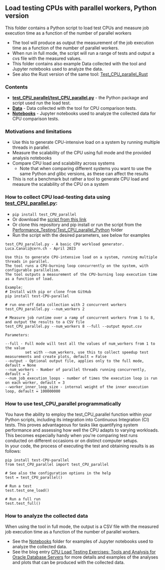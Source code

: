 ## Load testing CPUs with parallel workers, Python version
This folder contains a Python script to load test CPUs and measure job execution time as a function of the number of parallel workers  
- The tool will produce as output the measurement of the job execution time as a function of the number of parallel workers.  
- When run in full mode, the script will run a range of tests and output a cvs file with the measured values.  
- This folder contains also example Data collected with the tool and Jupyter notebooks used to analyze the data.  
- See also the Rust version of the same tool: [Test_CPU_parallel_Rust](../Test_CPU_parallel_Rust)

### Contents
- [**test_CPU_parallel/test_CPU_parallel.py**](test_CPU_parallel/test_CPU_parallel.py) - the Python package and script used run the load test.
- [**Data**](Data) - Data collected with the tool for CPU comparison tests.
- [**Notebooks**](Notebooks) -  Jupyter notebooks used to analyze the collected data for CPU comparison tests.

### Motivations and limitations
  - Use this to generate CPU-intensive load on a system by running multiple threads in parallel.
  - Measure the scalability of the CPU using full mode and the provided analysis notebooks
  - Compare CPU load and scalability across systems
    - Note that when comparing different systems you want to use the same Python and glibc versions, as these can affect the results
  - This is not a benchmark but rather a tool to generate CPU load and measure the scalability of the CPU on a system

### How to collect CPU load-testing data using [**test_CPU_parallel.py**](test_CPU_parallel/test_CPU_parallel.py):
  - `pip install test_CPU_parallel`
  - Or download the [script from this link](https://raw.githubusercontent.com/LucaCanali/Miscellaneous/master/Performance_Testing/Test_CPU_parallel_Python/test_CPU_parallel/test_CPU_parallel.py)
  - Or clone this repository and pip install or run the script from the [Performance_Testing/Test_CPU_parallel_Python](.) folder
  - Run the script with the desired parameters, see below for examples
```
test_CPU_parallel.py - A basic CPU workload generator.
Luca.Canali@cern.ch - April 2023

Use this to generate CPU-intensive load on a system, running multiple threads in parallel.
The tool runs a CPU-burning loop concurrently on the system, with configurable parallelism.
The tool outputs a measurement of the CPU-burning loop execution time as a function of load.

Example:
# Install with pip or clone from GitHub
pip install test-CPU-parallel

# run one-off data collection with 2 concurrent workers
test_CPU_parallel.py --num_workers 2 

# Measure job runtime over a ramp of concurrent workers from 1 to 8, and output the results to a CSV file
test_CPU_parallel.py --num_workers 8 --full --output myout.csv 

Parameters:

--full - Full mode will test all the values of num_workers from 1 to the value 
         set with --num_workers, use this to collect speedup test measurements and create plots, default = False
--output - Optional output file, applies only to the full mode, default = None
--num_workers - Number of parallel threads running concurrently, default = 2
--num_job_execution_loops - number of times the execution loop is run on each worker, default = 3
--worker_inner_loop_size - internal weight of the inner execution loop, default = 100000000
```

### How to use test_CPU_parallel programmatically
You have the ability to employ the test_CPU_parallel function within your Python scripts, including its integration 
into Continuous Integration (CI) tests. This proves advantageous for tasks like quantifying system performance and 
assessing how well the CPU adapts to varying workloads. This becomes especially handy when you're comparing test runs
conducted on different occasions or on distinct computer setups.  
In your code, the process of executing the test and obtaining results is as follows:
```
pip install test-CPU-parallel
from test_CPU_parallel import test_CPU_parallel

# See also the configuration options in the help
test = test_CPU_parallel()

# Run a test
test.test_one_load()

# Run a full run
test.test_full()
```

### How to analyze the collected data
When using the tool in full mode, the output is a CSV file with the measured job execution time as a function of the number of parallel workers.  
- See the [Notebooks](Notebooks) folder for examples of Jupyter notebooks used to analyze the collected data.  
- See the blog entry [CPU Load Testing Exercises: Tools and Analysis for Oracle Database Servers](https://db-blog.web.cern.ch/node/189) for more details
  and examples of the analyses and plots that can be produced with the collected data. 
